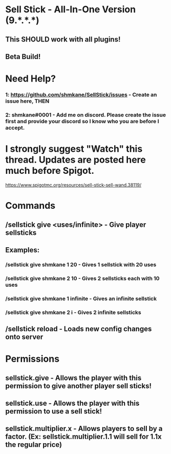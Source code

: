 # Sell Stick - All-In-One Version (9.\*.\*.\*)
## This SHOULD work with all plugins!
## Beta Build!

# Need Help?

### 1: https://github.com/shmkane/SellStick/issues - Create an issue here, THEN
### 2: shmkane#0001 - Add me on discord. Please create the issue first and provide your discord so I know who you are before I accept.

# I strongly suggest "Watch" this thread. Updates are posted here much before Spigot.
https://www.spigotmc.org/resources/sell-stick-sell-wand.38119/
# Commands
## /sellstick give <player> <amount> <uses/infinite> - Give player sellsticks
## Examples:
   ### /sellstick give shmkane 1 20 - Gives 1 sellstick with 20 uses
   ### /sellstick give shmkane 2 10 - Gives 2 sellsticks each with 10 uses
   ### /sellstick give shmkane 1 infinite - Gives an infinite sellstick
   ### /sellstick give shmkane 2 i - Gives 2 infinite sellsticks
## /sellstick reload - Loads new config changes onto server

# Permissions 
## sellstick.give - Allows the player with this permission to give another player sell sticks!
## sellstick.use - Allows the player with this permission to use a sell stick!
## sellstick.multiplier.x - Allows players to sell by a factor. (Ex: sellstick.multiplier.1.1 will sell for 1.1x the regular price)
